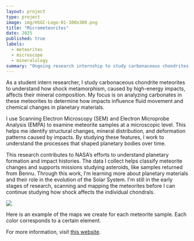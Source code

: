 ```yaml
---
layout: project
type: project
image: img/HSGC-Logo-01-300x300.png
title: "Micrometeorites"
date: 2025
published: true
labels:
  - meteorites
  - microscope
  - mineralology
summary: "Ongoing research internship to study carbonaceous chondrites in micrometeorites."
---
```


As a student intern researcher, I study carbonaceous chondrite meteorites to understand how shock metamorphism, caused by high-energy impacts, affects their mineral composition. My focus is on analyzing carbonates in these meteorites to determine how impacts influence fluid movement and chemical changes in planetary materials.

I use Scanning Electron Microscopy (SEM) and Electron Microprobe Analysis (EMPA) to examine meteorite samples at a microscopic level. This helps me identify structural changes, mineral distribution, and deformation patterns caused by impacts. By studying these features, I work to understand the processes that shaped planetary bodies over time.

This research contributes to NASA’s efforts to understand planetary formation and impact histories. The data I collect helps classify meteorite changes and supports missions studying asteroids, like samples returned from Bennu. Through this work, I’m learning more about planetary materials and their role in the evolution of the Solar System. I'm still in the early stages of research, scanning and mapping the meteorites before I can continue studying how shock affects the individual chondrals.

<div class="container-fluid text-center">
    <img src="/img/rock.png" class="img-fluid w-100">
    <p class="text-muted mt-2" style="font-size: 14px;">
        Here is an example of the maps we create for each meteorite sample. Each color corresponds to a certain element.
    </p>
</div>

<p>For more information, visit <a href="https://www.spacegrant.hawaii.edu/">this website</a>.</p>
